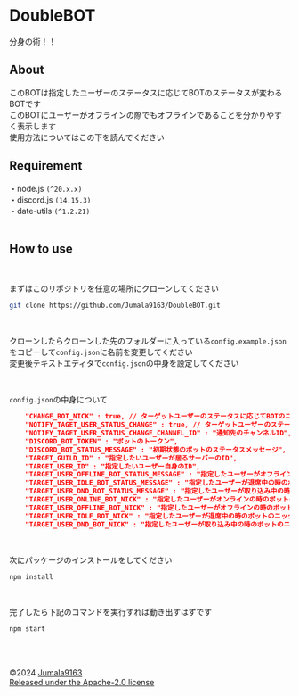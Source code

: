 # DoubleBOT

分身の術！！

## About

このBOTは指定したユーザーのステータスに応じてBOTのステータスが変わるBOTです
</br>
このBOTにユーザーがオフラインの際でもオフラインであることを分かりやすく表示します
</br>
使用方法についてはこの下を読んでください

## Requirement

・node.js `(^20.x.x)`
</br>
・discord.js `(14.15.3)`
</br>
・date-utils `(^1.2.21)`
</br>
</br>

## How to use

</br>

まずはこのリポジトリを任意の場所にクローンしてください

```bash
git clone https://github.com/Jumala9163/DoubleBOT.git
```

</br>

クローンしたらクローンした先のフォルダーに入っている`config.example.json`をコピーして`config.json`に名前を変更してください
</br>
変更後テキストエディタで`config.json`の中身を設定してください

</br>

`config.json`の中身について

```json
    "CHANGE_BOT_NICK" : true, // ターゲットユーザーのステータスに応じてBOTのニックネームを変更するか
    "NOTIFY_TAGET_USER_STATUS_CHANGE" : true, // ターゲットユーザーのステータスが変更されたことを通知するか
    "NOTIFY_TAGET_USER_STATUS_CHANGE_CHANNEL_ID" : "通知先のチャンネルID",
    "DISCORD_BOT_TOKEN" : "ボットのトークン", 
    "DISCORD_BOT_STATUS_MESSAGE" : "初期状態のボットのステータスメッセージ",
    "TARGET_GUILD_ID" : "指定したいユーザーが居るサーバーのID", 
    "TARGET_USER_ID" : "指定したいユーザー自身のID", 
    "TARGET_USER_OFFLINE_BOT_STATUS_MESSAGE" : "指定したユーザーがオフラインの時のボットのステータスメッセージ",
    "TARGET_USER_IDLE_BOT_STATUS_MESSAGE" : "指定したユーザーが退席中の時のボットのステータスメッセージ",
    "TARGET_USER_DND_BOT_STATUS_MESSAGE" : "指定したユーザーが取り込み中の時のボットのステータスメッセージ",
    "TARGET_USER_ONLINE_BOT_NICK" : "指定したユーザーがオンラインの時のボットのニックネーム",
    "TARGET_USER_OFFLINE_BOT_NICK" : "指定したユーザーがオフラインの時のボットのニックネーム",
    "TARGET_USER_IDLE_BOT_NICK" : "指定したユーザーが退席中の時のボットのニックネーム",
    "TARGET_USER_DND_BOT_NICK" : "指定したユーザーが取り込み中の時のボットのニックネーム"
```

</br>

次にパッケージのインストールをしてください

```bash
npm install
```

</br>

完了したら下記のコマンドを実行すれば動き出すはずです

```bash
npm start
```

</br></br>

©2024 [Jumala9163](https://github.com/Jumala9163)
</br>
[Released under the Apache-2.0 license](https://github.com/Jumala9163/DoubleBOT/blob/main/LICENSE)
